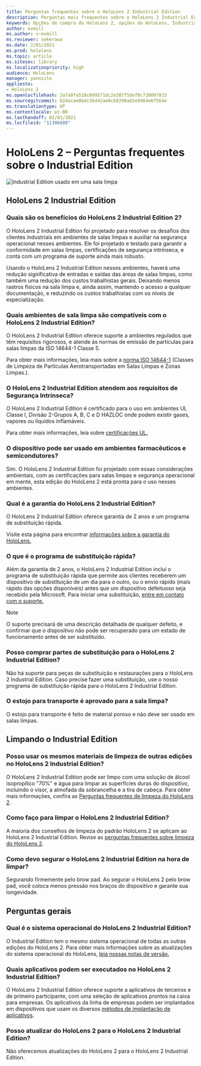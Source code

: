 ```yaml
---
title: Perguntas frequentes sobre o HoloLens 2 Industrial Edition
description: Perguntas mais frequentes sobre o HoloLens 2 Industrial Edition
keywords: Opções de compra do HoloLens 2, opções do HoloLens, Industrial Edition
author: evmill
ms.author: v-evmill
ms.reviewer: sekerawa
ms.date: 2/01/2021
ms.prod: hololens
ms.topic: article
ms.sitesec: library
ms.localizationpriority: high
audience: HoloLens
manager: yannisle
appliesto:
- HoloLens 2
ms.openlocfilehash: 2a7a9fe510c699571dc2e307f5def8c730097815
ms.sourcegitcommit: b24acae8bdc56442ae0cb8290ab5e9464e6f564e
ms.translationtype: HT
ms.contentlocale: pt-BR
ms.lasthandoff: 02/01/2021
ms.locfileid: "11306680"
---
```

# HoloLens 2 – Perguntas frequentes sobre o Industrial Edition

![Industrial Edition usado em uma sala limpa](./images/industrial-edition.jpg)

## HoloLens 2 Industrial Edition

### Quais são os benefícios do HoloLens 2 Industrial Edition 2?

O HoloLens 2 Industrial Edition foi projetado para resolver os desafios dos clientes industriais em ambientes de salas limpas e auxiliar na segurança operacional nesses ambientes. Ele foi projetado e testado para garantir a conformidade em salas limpas, certificações de segurança intrínseca, e conta com um programa de suporte ainda mais robusto.

Usando o HoloLens 2 Industrial Edition nesses ambientes, haverá uma redução significativa de entradas e saídas das áreas de salas limpas, como também uma redução dos custos trabalhistas gerais. Deixando menos rastros físicos na sala limpa e, ainda assim, mantendo o acesso a qualquer documentação, e reduzindo os custos trabalhistas com os níveis de especialização.

### Quais ambientes de sala limpa são compatíveis com o HoloLens 2 Industrial Edition?

O HoloLens 2 Industrial Edition oferece suporte a ambientes regulados que têm requisitos rigorosos, e atende às normas de emissão de partículas para salas limpas da ISO 14644-1 Classe 5.

Para obter mais informações, leia mais sobre a [norma ISO 14644-1](https://www.iso.org/standard/53394.html) (Classes de Limpeza de Partículas Aerotransportadas em Salas Limpas e Zonas Limpas.).

### O HoloLens 2 Industrial Edition atendem aos requisitos de Segurança Intrínseca?

O HoloLens 2 Industrial Edition é certificado para o uso em ambientes UL Classe I, Divisão 2-Grupos A, B, C e D HAZLOC onde podem existir gases, vapores ou líquidos inflamáveis.

Para obter mais informações, leia sobre [certificações UL.](https://www.ul.com/services/ul-and-c-ul-hazardous-areas-certification-north-america?csrf-token=CIwNZNlR4XbisJF39I8yWnWX9wX4WFoz&amp;Search=UL+Class+I%2C+Dev+2+&amp;search-submit=Search)

### O dispositivo pode ser usado em ambientes farmacêuticos e semicondutores?

Sim. O HoloLens 2 Industrial Edition foi projetado com essas considerações ambientais, com as certificações para salas limpas e segurança operacional em mente, esta edição do HoloLens 2 está pronta para o uso nesses ambientes.

### Qual é a garantia do HoloLens 2 Industrial Edition?

O HoloLens 2 Industrial Edition oferece garantia de 2 anos e um programa de substituição rápida.

Visite esta página para encontrar [informações sobre a garantia do HoloLens.](https://support.microsoft.com/warranty)

### O que é o programa de substituição rápida?

Além da garantia de 2 anos, o HoloLens 2 Industrial Edition inclui o programa de substituição rápida que permite aos clientes receberem um dispositivo de substituição de um dia para o outro, ou o envio rápido (mais rápido das opções disponíveis) antes que um dispositivo defeituoso seja recebido pela Microsoft. Para iniciar uma substituição, [entre em contato com o suporte.](https://aka.ms/hololenssupport)

> [!NOTE]
> O suporte precisará de uma descrição detalhada de qualquer defeito, e confirmar que o dispositivo não pode ser recuperado para um estado de funcionamento antes de ser substituído.

### Posso comprar partes de substituição para o HoloLens 2 Industrial Edition?

Não há suporte para peças de substituição e restaurações para o HoloLens 2 Industrial Edition. Caso precise fazer uma substituição, use o nosso programa de substituição rápida para o HoloLens 2 Industrial Edition.

### O estojo para transporte é aprovado para a sala limpa?

O estojo para transporte é feito de material poroso e não deve ser usado em salas limpas.

## Limpando o Industrial Edition

### Posso usar os mesmos materiais de limpeza de outras edições no HoloLens 2 Industrial Edition?

O HoloLens 2 Industrial Edition pode ser limpo com uma solução de álcool isopropílico &quot;70%&quot; e água para limpar as superfícies duras do dispositivo, incluindo o visor, a almofada da sobrancelha e a tira de cabeça. Para obter mais informações, confira as [Perguntas frequentes de limpeza do HoloLens 2](https://docs.microsoft.com/hololens/hololens2-maintenance).

### Como faço para limpar o HoloLens 2 Industrial Edition?

A maioria dos conselhos de limpeza do padrão HoloLens 2 se aplicam ao HoloLens 2 Industrial Edition. Revise as [perguntas frequentes sobre limpeza do HoloLens 2](https://docs.microsoft.com/hololens/hololens2-maintenance).

### Como devo segurar o HoloLens 2 Industrial Edition na hora de limpar?

Segurando firmemente pelo brow pad. Ao segurar o HoloLens 2 pelo brow pad, você coloca menos pressão nos braços do dispositivo e garante sua longevidade.

## Perguntas gerais

### Qual é o sistema operacional do HoloLens 2 Industrial Edition?

O Industrial Edition tem o mesmo sistema operacional de todas as outras edições do HoloLens 2. Para obter mais informações sobre as atualizações do sistema operacional do HoloLens, [leia nossas notas de versão.](hololens-release-notes.md)

### Quais aplicativos podem ser executados no HoloLens 2 Industrial Edition?

O HoloLens 2 Industrial Edition oferece suporte a aplicativos de terceiros e de primeiro participante, com uma seleção de aplicativos prontos na caixa para empresas. Os aplicativos da linha de empresas podem ser implantados em dispositivos que usam os diversos [métodos de implantação de aplicativos](https://docs.microsoft.com/hololens/app-deploy-overview).

### Posso atualizar do HoloLens 2 para o HoloLens 2 Industrial Edition?

Não oferecemos atualizações do HoloLens 2 para o HoloLens 2 Industrial Edition.
